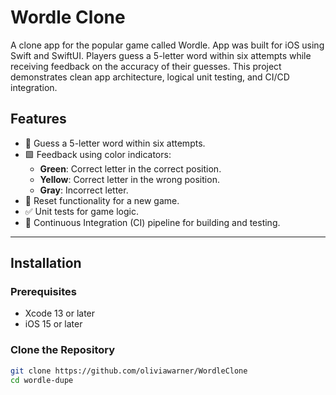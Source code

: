# Wordle Clone

A clone app for the popular game called Wordle. App was built for iOS using Swift and SwiftUI. 
Players guess a 5-letter word within six attempts while receiving feedback on the accuracy of their guesses. 
This project demonstrates clean app architecture, logical unit testing, and CI/CD integration.

## Features

- 🎯 Guess a 5-letter word within six attempts.
- 🟩 Feedback using color indicators:
  - **Green**: Correct letter in the correct position.
  - **Yellow**: Correct letter in the wrong position.
  - **Gray**: Incorrect letter.
- 🔄 Reset functionality for a new game.
- ✅ Unit tests for game logic.
- 🚀 Continuous Integration (CI) pipeline for building and testing.

---

## Installation

### Prerequisites
- Xcode 13 or later
- iOS 15 or later

### Clone the Repository
```bash
git clone https://github.com/oliviawarner/WordleClone
cd wordle-dupe
